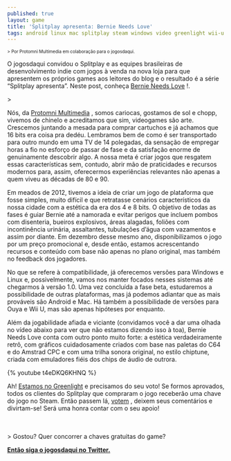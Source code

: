 ```yaml
---
published: true
layout: game
title: 'Splitplay apresenta: Bernie Needs Love'
tags: android linux mac splitplay steam windows video greenlight wii-u wii ouya facebook
---
```

<span style="font-size: x-small;">> Por Protomni Multimedia em colabora&#231;&#227;o para o jogosdaqui.</font></span>
 </p>

 </p>
O jogosdaqui convidou o Splitplay e as equipes brasileiras de desenvolvimento indie com jogos &#224; venda na nova loja para que apresentem os pr&#243;prios games aos leitores do blog e o resultado &#233; a s&#233;rie &#8220;Splitplay apresenta&#8221;. Neste post, conhe&#231;a <a href="http://www.splitplay.com/pt/games/bernie-needs-love-a8f7442d-9599-4c9e-9024-58c4d9141e15" target="_blank">Bernie Needs Love</a>
!.</p>
> <br /></p>
 </p>

 </p>
N&#243;s, da <a href="https://www.facebook.com/protomni" target="_blank">Protomni Multimedia</a>
, somos cariocas, gostamos de sol e chopp, vivemos de chinelo e acreditamos que sim, videogames s&#227;o arte. Crescemos juntando a mesada para comprar cartuchos e j&#225; achamos que 16 bits era coisa pra ded&#233;u. Lembramos bem de como &#233; ser transportado para outro mundo em uma TV de 14 polegadas, da sensa&#231;&#227;o de empregar horas a fio no esfor&#231;o de passar de fase e da satisfa&#231;&#227;o enorme de genuinamente descobrir algo. A nossa meta &#233; criar jogos que resgatem essas caracter&#237;sticas sem, contudo, abrir m&#227;o de praticidades e recursos modernos para, assim, oferecermos experi&#234;ncias relevantes n&#227;o apenas a quem viveu as d&#233;cadas de 80 e 90.</p>
 </p>

 </p>
Em meados de 2012, tivemos a ideia de criar um jogo de plataforma que fosse simples, muito dif&#237;cil e que retratasse cen&#225;rios caracter&#237;sticos da nossa cidade com a est&#233;tica da era dos 4 e 8 bits. O objetivo de todas as fases &#233; guiar Bernie at&#233; a namorada e evitar perigos que incluem pombos com disenteria, bueiros explosivos, &#225;reas alagadas, foli&#245;es com incontin&#234;ncia urin&#225;ria, assaltantes, tubula&#231;&#245;es d&#8217;&#225;gua com vazamentos e assim por diante. Em dezembro desse mesmo ano, disponibilizamos o jogo por um pre&#231;o promocional e, desde ent&#227;o, estamos acrescentando recursos e conte&#250;do com base n&#227;o apenas no plano original, mas tamb&#233;m no feedback dos jogadores.</p>
 </p>

 </p>
No que se refere &#224; compatibilidade, j&#225; oferecemos vers&#245;es para Windows e Linux e, possivelmente, vamos nos manter focados nesses sistemas at&#233; chegarmos &#224; vers&#227;o 1.0. Uma vez conclu&#237;da a fase beta, estudaremos a possibilidade de outras plataformas, mas j&#225; podemos adiantar que as mais prov&#225;veis s&#227;o Android e Mac. H&#225; tamb&#233;m a possibilidade de vers&#245;es para Ouya e Wii U, mas s&#227;o apenas hip&#243;teses por enquanto.</p>
 </p>
Al&#233;m da jogabilidade afiada e viciante (convidamos voc&#234; a dar uma olhada no v&#237;deo abaixo para ver que n&#227;o estamos dizendo isso &#224; toa), Bernie Needs Love conta com outro ponto muito forte: a est&#233;tica verdadeiramente retr&#244;, com gr&#225;ficos cuidadosamente criados com base nas paletas do C64 e do Amstrad CPC e com uma trilha sonora original, no estilo chiptune, criada com emuladores fi&#233;is dos chips de &#225;udio de outrora.</p>
 </p>
{% youtube t4eDKQ6KHNQ %}
 </p>
Ah! <a href="http://steamcommunity.com/sharedfiles/filedetails/?id=255366445" target="_blank">Estamos no Greenlight</a>
 e precisamos do seu voto! Se formos aprovados, todos os clientes do Splitplay que compraram o jogo receber&#227;o uma chave do jogo no Steam. Ent&#227;o passem l&#225;, <a href="http://steamcommunity.com/sharedfiles/filedetails/?id=255366445" target="_blank">votem</a>
, deixem seus coment&#225;rios e divirtam-se! Ser&#225; uma honra contar com o seu apoio!</p>
<div><br />
<div><br />
> Gostou? Quer concorrer a chaves gratuitas do game?</p>
<strong><a href="https://twitter.com/jogosdaqui" target="_blank">Ent&#227;o siga o jogosdaqui no Twitter.</a>
</strong></p>
